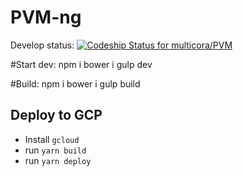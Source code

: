 # PVM-ng

Develop status:
[ ![Codeship Status for multicora/PVM](https://app.codeship.com/projects/39c39490-a037-0134-9a05-46399cbb4b77/status?branch=develop)](https://app.codeship.com/projects/189646)

#Start dev:
  npm i
  bower i
  gulp dev

#Build:
  npm i
  bower i
  gulp build

## Deploy to GCP
* Install `gcloud`
* run `yarn build`
* run `yarn deploy`
